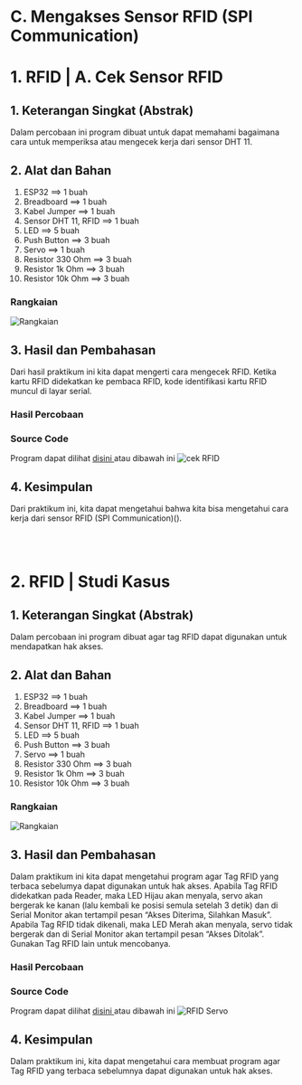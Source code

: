 # C. Mengakses Sensor RFID (SPI Communication)

# 1. RFID | A. Cek Sensor RFID

## 1. Keterangan Singkat (Abstrak)

Dalam percobaan ini program dibuat untuk dapat memahami bagaimana cara untuk memperiksa atau mengecek kerja dari sensor DHT 11.

## 2. Alat dan Bahan
1. ESP32                ==> 1 buah
2. Breadboard           ==> 1 buah
3. Kabel Jumper         ==> 1 buah
4. Sensor DHT 11, RFID  ==> 1 buah
5. LED                  ==> 5 buah
6. Push Button          ==> 3 buah
7. Servo                ==> 1 buah
8. Resistor 330 Ohm     ==> 3 buah
9. Resistor 1k Ohm      ==> 3 buah
10. Resistor 10k Ohm    ==> 3 buah


### Rangkaian
![Rangkaian](https://github.com/sabrinavirry/Sistem-Embedded/assets/151721571/ea39039f-9943-4990-bec3-5044040809e7)


## 3. Hasil dan Pembahasan
Dari hasil praktikum ini kita dapat mengerti cara mengecek RFID. Ketika kartu RFID  didekatkan ke pembaca RFID, kode identifikasi kartu RFID  muncul  di layar serial.

### Hasil Percobaan



### Source Code
Program dapat dilihat <a href="https://github.com/sabrinavirry/Sistem-Embedded/blob/master/jobsheet%202/c.%20Mengakses%20Sensor%20RFID%20(SPI%20Communication)/1.%20program%20contoh%20RFID/rfid_1.ino"> disini </a> atau dibawah ini
![cek RFID](https://github.com/sabrinavirry/Sistem-Embedded/assets/151721571/a5a9a013-9ecb-49f9-8d79-3219afe7a1d5)



## 4. Kesimpulan

Dari praktikum ini, kita dapat mengetahui bahwa kita bisa mengetahui cara kerja dari sensor RFID (SPI Communication)().

<br></br>
# 2. RFID | Studi Kasus

## 1. Keterangan Singkat (Abstrak)

Dalam percobaan ini program dibuat agar tag RFID dapat digunakan untuk mendapatkan hak akses.

## 2. Alat dan Bahan
1. ESP32                ==> 1 buah
2. Breadboard           ==> 1 buah
3. Kabel Jumper         ==> 1 buah
4. Sensor DHT 11, RFID  ==> 1 buah
5. LED                  ==> 5 buah
6. Push Button          ==> 3 buah
7. Servo                ==> 1 buah
8. Resistor 330 Ohm     ==> 3 buah
9. Resistor 1k Ohm      ==> 3 buah
10. Resistor 10k Ohm    ==> 3 buah

### Rangkaian
![Rangkaian](https://github.com/sabrinavirry/Sistem-Embedded/assets/151721571/45af32c8-9adb-4599-a13a-2f6efed0ba58)



## 3. Hasil dan Pembahasan
Dalam praktikum ini kita dapat mengetahui program agar Tag RFID yang terbaca sebelumya dapat digunakan untuk hak akses. Apabila Tag RFID didekatkan pada Reader, maka LED Hijau akan menyala, servo akan bergerak ke kanan (lalu kembali ke posisi semula setelah 3 detik) dan di Serial Monitor akan tertampil pesan “Akses Diterima, Silahkan Masuk”. Apabila Tag RFID tidak dikenali, maka LED Merah akan menyala, servo tidak bergerak dan di Serial Monitor akan tertampil pesan “Akses Ditolak”. Gunakan Tag RFID lain untuk mencobanya.

### Hasil Percobaan

### Source Code

Program dapat dilihat <a href="https://github.com/sabrinavirry/Sistem-Embedded/blob/master/jobsheet%202/c.%20Mengakses%20Sensor%20RFID%20(SPI%20Communication)/2.%20RFID%20dikenali%20maka%20LED%20hijau%20dan%20servo%20menyala/rfid___servo.ino"> disini </a> atau dibawah ini
![RFID Servo](https://github.com/sabrinavirry/Sistem-Embedded/assets/151721571/5b3258df-4ebc-49fc-a5e5-581f8bb02b37)


## 4. Kesimpulan

Dalam praktikum ini, kita dapat mengetahui cara membuat program agar Tag RFID yang terbaca sebelumnya dapat digunakan untuk hak akses.
<br><br>
